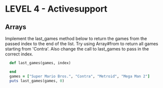 LEVEL 4 - Activesupport
=======================

Arrays
------

Implement the last_games method below to return the games from the passed index to the end of the list. Try using Array#from to return all games starting from 'Contra'. Also change the call to last_games to pass in the correct index.

```ruby
  def last_games(games, index)

  end
  games = ["Super Mario Bros.", "Contra", "Metroid", "Mega Man 2"]
  puts last_games(games, 0)
```
